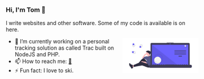 ### Hi, I'm Tom 👋

I write websites and other software. Some of my code is available is on here. 

<img src="https://github.com/MrNoScript/MrNoScript/raw/master/undraw_code_thinking_1jeh.png" align="right" width="200px" />

- 🔭 I’m currently working on a personal tracking solution as called Trac built on \
NodeJS and PHP.
- 📫 How to reach me:  [📧](mailto:tom@tomroberts.uk)
- ⚡ Fun fact: I love to ski. 

